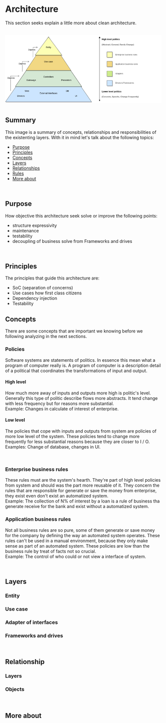 # Architecture
This section seeks explain a little more about clean architecture.

<br/>

<img style="margin-bottom: 10px" src="architecture.png"/>

<br/>

## Summary
This image is a summary of concepts, relationships and responsibilities of the existenting layers.
With it in mind let's talk about the following topics:

- [Purpose](#Purpose)
- [Principles](#Principles)
- [Concepts](#Concepts)
- [Layers](#Layers)
- [Relationships](#Relationships)
- [Rules](#Rules)
- [More about](#Moreabout)

<br/>


## Purpose 
How objective this architecture seek solve or improve the following points:

- structure expressivity
- maintenance 
- testability
- decoupling of business solve from Frameworks and drives

<br/>

## Principles
The principles that guide this architecture are:

- SoC (separation of concerns)
- Use cases how first class citizens
- Dependency injection
- Testability

## Concepts
There are some concepts that are important we knowing before we following analyzing in the next sections.

### Policies
Software systems are statements of politics. In essence this mean what a program of computer really is. A program of computer is a description detail of a political that coordinates the transformations of input and output.

#### High level
How much more away of inputs and outputs more high is politic's level. Generally this type of politic describe flows more abstracts. It tend change with less frequency but for reasons more substantial.\
Example: Changes in calculate of interest of enterprise.

#### Low level
The policies that cope with inputs and outputs from system are policies of more low level of the system. These policies tend to change more frequently for less substantial reasons because they are closer to I / O.\
Examples: Change of database, changes in UI. 

<br/>

### Enterprise business rules
These rules must are the system's hearth. They're part of high level policies from system and should was the part more reusable of it. They concern the rules that are responsible for generate or save the money from enterprise, they exist even don't exist an automatized system.\
Example: The collection of N% of interest by a loan is a rule of business tha generate receive for the bank and exist without a automatized system.

### Application business rules
Not all business rules are so pure, some of them generate or save money for the company by defining the way an automated system operates. These rules can't be used in a manual environment, because they only make sense as part of an automated system. These policies are low than the business rule by treat of facts not so crucial.\
Example: The control of who could or not view a interface of system.

<br/>

## Layers

### Entity
### Use case
### Adapter of interfaces
### Frameworks and drives

<br/>

## Relationship
### Layers
### Objects 
<br/>

## More about
